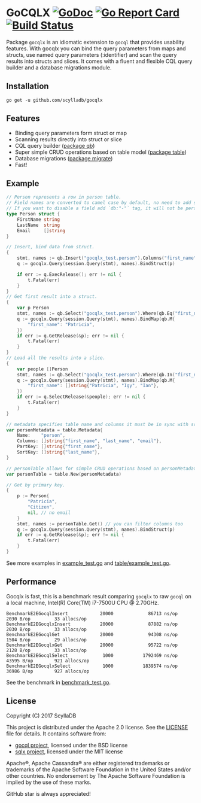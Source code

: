# GoCQLX [![GoDoc](http://img.shields.io/badge/go-documentation-blue.svg?style=flat-square)](http://godoc.org/github.com/scylladb/gocqlx) [![Go Report Card](https://goreportcard.com/badge/github.com/scylladb/gocqlx)](https://goreportcard.com/report/github.com/scylladb/gocqlx) [![Build Status](https://travis-ci.org/scylladb/gocqlx.svg?branch=master)](https://travis-ci.org/scylladb/gocqlx)

Package `gocqlx` is an idiomatic extension to `gocql` that provides usability features. With gocqlx you can bind the query parameters from maps and structs, use named query parameters (:identifier) and scan the query results into structs and slices. It comes with a fluent and flexible CQL query builder and a database migrations module.

## Installation

    go get -u github.com/scylladb/gocqlx

## Features

* Binding query parameters form struct or map
* Scanning results directly into struct or slice
* CQL query builder ([package qb](https://github.com/scylladb/gocqlx/blob/master/qb))
* Super simple CRUD operations based on table model ([package table](https://github.com/scylladb/gocqlx/blob/master/table))
* Database migrations ([package migrate](https://github.com/scylladb/gocqlx/blob/master/migrate))
* Fast!

## Example

```go
// Person represents a row in person table.
// Field names are converted to camel case by default, no need to add special tags.
// If you want to disable a field add `db:"-"` tag, it will not be persisted.
type Person struct {
    FirstName string
    LastName  string
    Email     []string
}

// Insert, bind data from struct.
{
    stmt, names := qb.Insert("gocqlx_test.person").Columns("first_name", "last_name", "email").ToCql()
    q := gocqlx.Query(session.Query(stmt), names).BindStruct(p)

    if err := q.ExecRelease(); err != nil {
        t.Fatal(err)
    }
}
// Get first result into a struct.
{
    var p Person
    stmt, names := qb.Select("gocqlx_test.person").Where(qb.Eq("first_name")).ToCql()
    q := gocqlx.Query(session.Query(stmt), names).BindMap(qb.M{
        "first_name": "Patricia",
    })
    if err := q.GetRelease(&p); err != nil {
        t.Fatal(err)
    }
}
// Load all the results into a slice.
{
    var people []Person
    stmt, names := qb.Select("gocqlx_test.person").Where(qb.In("first_name")).ToCql()
    q := gocqlx.Query(session.Query(stmt), names).BindMap(qb.M{
        "first_name": []string{"Patricia", "Igy", "Ian"},
    })
    if err := q.SelectRelease(&people); err != nil {
        t.Fatal(err)
    }
}

// metadata specifies table name and columns it must be in sync with schema.
var personMetadata = table.Metadata{
    Name:    "person",
    Columns: []string{"first_name", "last_name", "email"},
    PartKey: []string{"first_name"},
    SortKey: []string{"last_name"},
}

// personTable allows for simple CRUD operations based on personMetadata.
var personTable = table.New(personMetadata)

// Get by primary key.
{
    p := Person{
        "Patricia",
        "Citizen",
        nil, // no email
    }
    stmt, names := personTable.Get() // you can filter columns too
    q := gocqlx.Query(session.Query(stmt), names).BindStruct(p)
    if err := q.GetRelease(&p); err != nil {
        t.Fatal(err)
    }
}
```

See more examples in [example_test.go](https://github.com/scylladb/gocqlx/blob/master/example_test.go) and [table/example_test.go](https://github.com/scylladb/gocqlx/blob/master/table/example_test.go).

## Performance

Gocqlx is fast, this is a benchmark result comparing `gocqlx` to raw `gocql` 
on a local machine, Intel(R) Core(TM) i7-7500U CPU @ 2.70GHz.

```
BenchmarkE2EGocqlInsert            20000             86713 ns/op            2030 B/op         33 allocs/op
BenchmarkE2EGocqlxInsert           20000             87882 ns/op            2030 B/op         33 allocs/op
BenchmarkE2EGocqlGet               20000             94308 ns/op            1504 B/op         29 allocs/op
BenchmarkE2EGocqlxGet              20000             95722 ns/op            2128 B/op         33 allocs/op
BenchmarkE2EGocqlSelect             1000           1792469 ns/op           43595 B/op        921 allocs/op
BenchmarkE2EGocqlxSelect            1000           1839574 ns/op           36986 B/op        927 allocs/op
```

See the benchmark in [benchmark_test.go](https://github.com/scylladb/gocqlx/blob/master/benchmark_test.go).

## License

Copyright (C) 2017 ScyllaDB

This project is distributed under the Apache 2.0 license. See the [LICENSE](https://github.com/scylladb/gocqlx/blob/master/LICENSE) file for details.
It contains software from:

* [gocql project](https://github.com/c3mb0/gocql), licensed under the BSD license
* [sqlx project](https://github.com/jmoiron/sqlx), licensed under the MIT license

Apache®, Apache Cassandra® are either registered trademarks or trademarks of 
the Apache Software Foundation in the United States and/or other countries. 
No endorsement by The Apache Software Foundation is implied by the use of these marks.

GitHub star is always appreciated!

